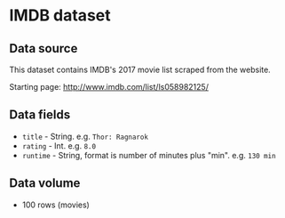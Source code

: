 # IMDB dataset

## Data source

This dataset contains IMDB's 2017 movie list scraped from the website.

Starting page: http://www.imdb.com/list/ls058982125/

## Data fields

* `title` - String. e.g. `Thor: Ragnarok`
* `rating` - Int. e.g. `8.0`
* `runtime` - String, format is number of minutes plus "min". e.g. `130 min`

## Data volume

* 100 rows (movies)
